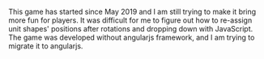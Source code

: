 This game has started since May 2019 and I am still trying to make it bring more fun for players.
It was difficult for me to figure out how to re-assign unit shapes' positions after rotations and dropping down with JavaScript.
The game was developed without angularjs framework, and I am trying to migrate it to angularjs.
